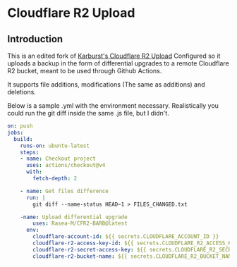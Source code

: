# Cloudflare R2 Upload

## Introduction

This is an edited fork of [Karburst's Cloudflare R2 Upload](https://github.com/Karbust/Cloudflare_R2_Upload) Configured so it uploads a backup in the form of differential upgrades to a remote Cloudflare R2 bucket, meant to be used through Github Actions.

It supports file additions, modifications (The same as additions) and deletions.

Below is a sample .yml with the environment necessary.
Realistically you could run the git diff inside the same .js file, but I didn't.

```yml
on: push
jobs:
  build:
    runs-on: ubuntu-latest
    steps:
    - name: Checkout project
      uses: actions/checkout@v4
      with:
        fetch-depth: 2

    - name: Get files difference
      run: | 
        git diff --name-status HEAD~1 > FILES_CHANGED.txt

    -name: Upload differential upgrade
        uses: Rasea-M/CFR2-BARB@latest
      env: 
        cloudflare-account-id: ${{ secrets.CLOUDFLARE_ACCOUNT_ID }}
        cloudflare-r2-access-key-id: ${{ secrets.CLOUDFLARE_R2_ACCESS_KEY_ID }}
        cloudflare-r2-secret-access-key: ${{ secrets.CLOUDFLARE_R2_SECRET_ACCESS_KEY }}
        cloudflare-r2-bucket-name: ${{ secrets.CLOUDFLARE_R2_BUCKET_NAME }}
```
